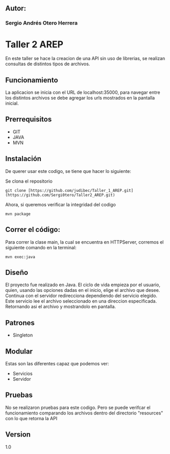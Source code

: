## Autor:
### Sergio Andrés Otero Herrera

# Taller 2 AREP
En este taller se hace la creacion de una API sin uso de librerias, se realizan consultas de distintos tipos de archivos.

## Funcionamiento
La aplicacion se inicia con el URL de localhost:35000, para navegar entre los distintos archivos se debe agregar los urls mostrados en la pantalla inicial.

## Prerrequisitos
- GIT
- JAVA
- MVN

## Instalación
De querer usar este codigo, se tiene que hacer lo siguiente:

Se clona el repositorio

```
git clone [https://github.com/judibec/Taller_1_AREP.git](https://github.com/Sergi0tero/Taller2_AREP.git)
```

Ahora, si queremos verificar la integridad del codigo

```
mvn package
```
## Correr el código:
Para correr la clase main, la cual se encuentra en HTTPServer, corremos el siguiente comando en la terminal:

```
mvn exec:java
```

## Diseño
El proyecto fue realizado en Java. El ciclo de vida empieza por el usuario, quien, usando las opciones dadas en el inicio, elige el archivo que desee. Continua con el servidor redirecciona dependiendo del servicio elegido.
Este servicio lee el archivo seleccionado en una direccion especificada. Retornando asi el archivo y mostrandolo en pantalla.

## Patrones
- Singleton

## Modular
Estas son las diferentes capaz que podemos ver:
- Servicios
- Servidor

## Pruebas
No se realizaron pruebas para este codigo. Pero se puede verifcar el funcionamiento comparando los archivos dentro del directorio "resources" con lo que retorna la API

## Version
1.0
